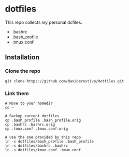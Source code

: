 # dotfiles

This repo collects my personal dofiles:
- .bashrc
- .bash_profile
- .tmux.conf

## Installation

### Clone the repo
```
git clone https://github.com/daviderestivo/dotfiles.git
```

### Link them

```
# Move to your homedir
cd ~

# Backup current dotfiles
cp .bash_profile .bash_profile.orig 
cp .bashrc .bashrc.orig
cp .tmux.conf .tmux.conf.orig

# Use the one provided by this repo
ln -s dotfiles/bash_profile .bash_profile
ln -s dotfiles/bashrc .bashrc
ln -s dotfiles/tmux.conf .tmux.conf
```
